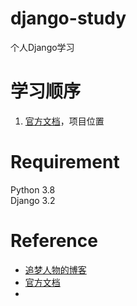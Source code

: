 # django-study
个人Django学习

# 学习顺序
1. [官方文档](https://docs.djangoproject.com/en/3.2/)，项目位置

# Requirement
Python 3.8 \
Django 3.2

# Reference
- [追梦人物的博客](https://www.zmrenwu.com/post/15/)
- [官方文档](https://docs.djangoproject.com/en/3.2/)
- 
